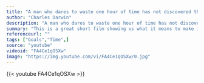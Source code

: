 ```yaml
---
title: "A man who dares to waste one hour of time has not discovered the value of life."
author: "Charles Darwin"
description: "A man who dares to waste one hour of time has not discovered the value of life. - Charles Darwin quotes from GetInspired365.com"
summary: "This is a great short film showing us what it means to make it count. After the murder of his mother at 16, Elvis escaped poverty and is now a graphic designer. We have time to achieve our goals, but do we have the inclination?"
referenceurl: ""
tags: ["Goals","Time",]
source: "youtube"
videoid: "FA4Ce1qOSXw"
image: "https://img.youtube.com/vi/FA4Ce1qOSXw/0.jpg"
---
```


{{< youtube FA4Ce1qOSXw >}}
